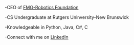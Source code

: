 -CEO of [FMG-Robotics Foundation](https://www.fmg-robotics.com/)

-CS Undergraduate at Rutgers Uninversity-New Brunswick

-Knowledgeable in Python, Java, C#, C

-Connect with me on [LinkedIn](https://www.linkedin.com/in/gavin-fair-7a1677228/)
